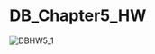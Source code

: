# DB_Chapter5_HW
![DBHW5_1](https://github.com/user-attachments/assets/db65a160-1b7e-4339-b994-f742c245f626)
